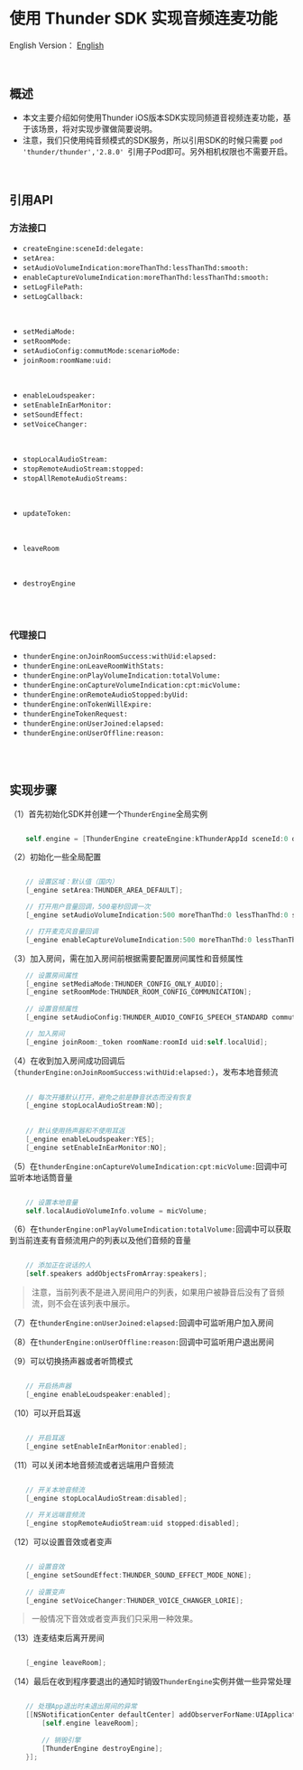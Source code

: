 使用 Thunder SDK 实现音频连麦功能
======================================

English Version： [English](README.md)

<br />

概述
-------------------------------------------------------------
- 本文主要介绍如何使用Thunder iOS版本SDK实现同频道音视频连麦功能，基于该场景，将对实现步骤做简要说明。
- 注意，我们只使用纯音频模式的SDK服务，所以引用SDK的时候只需要 `pod 'thunder/thunder','2.8.0' `引用子Pod即可。另外相机权限也不需要开启。

<br />
   
引用API
-------------------------------------------------------------

### 方法接口

* `createEngine:sceneId:delegate:`
* `setArea:`
* `setAudioVolumeIndication:moreThanThd:lessThanThd:smooth:`
* `enableCaptureVolumeIndication:moreThanThd:lessThanThd:smooth:`
* `setLogFilePath:`
* `setLogCallback:`   

<br />

* `setMediaMode:`
* `setRoomMode:`
* `setAudioConfig:commutMode:scenarioMode:`
* `joinRoom:roomName:uid:`  

<br />

* `enableLoudspeaker:`   
* `setEnableInEarMonitor:`   
* `setSoundEffect:`   
* `setVoiceChanger:`   

<br />

* `stopLocalAudioStream:`
* `stopRemoteAudioStream:stopped:`  
* `stopAllRemoteAudioStreams:`   

<br />

* `updateToken:`   

<br />

* `leaveRoom`   

<br />

* `destroyEngine`   

<br />
<br />


### 代理接口
* `thunderEngine:onJoinRoomSuccess:withUid:elapsed:`
* `thunderEngine:onLeaveRoomWithStats:`
* `thunderEngine:onPlayVolumeIndication:totalVolume:`
* `thunderEngine:onCaptureVolumeIndication:cpt:micVolume:`
* `thunderEngine:onRemoteAudioStopped:byUid:`
* `thunderEngine:onTokenWillExpire:`
* `thunderEngineTokenRequest:`
* `thunderEngine:onUserJoined:elapsed:`
* `thunderEngine:onUserOffline:reason:`



<br />
<br />


实现步骤
-------------------------------------------------------------
（1）首先初始化SDK并创建一个`ThunderEngine`全局实例

```objective-c

    self.engine = [ThunderEngine createEngine:kThunderAppId sceneId:0 delegate:delegate];

```  

（2）初始化一些全局配置

```objective-c

    // 设置区域：默认值（国内）
    [_engine setArea:THUNDER_AREA_DEFAULT];

    // 打开用户音量回调，500毫秒回调一次
    [_engine setAudioVolumeIndication:500 moreThanThd:0 lessThanThd:0 smooth:0];

    // 打开麦克风音量回调
    [_engine enableCaptureVolumeIndication:500 moreThanThd:0 lessThanThd:0 smooth:0];

```

（3）加入房间，需在加入房间前根据需要配置房间属性和音频属性

```objective-c
    // 设置房间属性
    [_engine setMediaMode:THUNDER_CONFIG_ONLY_AUDIO];     
    [_engine setRoomMode:THUNDER_ROOM_CONFIG_COMMUNICATION];
    
    // 设置音频属性
    [_engine setAudioConfig:THUNDER_AUDIO_CONFIG_SPEECH_STANDARD commutMode:THUNDER_COMMUT_MODE_HIGH scenarioMode:THUNDER_SCENARIO_MODE_DEFAULT];

    // 加入房间
    [_engine joinRoom:_token roomName:roomId uid:self.localUid];

```

（4）在收到加入房间成功回调后（`thunderEngine:onJoinRoomSuccess:withUid:elapsed:`），发布本地音频流

```objective-c
    
    // 每次开播默认打开，避免之前是静音状态而没有恢复
    [_engine stopLocalAudioStream:NO];
    
        
    // 默认使用扬声器和不使用耳返
    [_engine enableLoudspeaker:YES];
    [_engine setEnableInEarMonitor:NO];

```


（5）在`thunderEngine:onCaptureVolumeIndication:cpt:micVolume:`回调中可监听本地话筒音量

```objective-c

    // 设置本地音量
    self.localAudioVolumeInfo.volume = micVolume;

```


（6）在`thunderEngine:onPlayVolumeIndication:totalVolume:`回调中可以获取到当前连麦有音频流用户的列表以及他们音频的音量

```objective-c

    // 添加正在说话的人
    [self.speakers addObjectsFromArray:speakers];

```
>  注意，当前列表不是进入房间用户的列表，如果用户被静音后没有了音频流，则不会在该列表中展示。



（7）在`thunderEngine:onUserJoined:elapsed:`回调中可监听用户加入房间

（8）在`thunderEngine:onUserOffline:reason:`回调中可监听用户退出房间



（9）可以切换扬声器或者听筒模式

```objective-c

    // 开启扬声器
    [_engine enableLoudspeaker:enabled];

```

（10）可以开启耳返

```objective-c

    // 开启耳返
    [_engine setEnableInEarMonitor:enabled];

```

（11）可以关闭本地音频流或者远端用户音频流

```objective-c

    // 开关本地音频流
    [_engine stopLocalAudioStream:disabled];
    
    // 开关远端音频流
    [_engine stopRemoteAudioStream:uid stopped:disabled];

```


（12）可以设置音效或者变声

```objective-c

    // 设置音效
    [_engine setSoundEffect:THUNDER_SOUND_EFFECT_MODE_NONE];
    
    // 设置变声
    [_engine setVoiceChanger:THUNDER_VOICE_CHANGER_LORIE];

```

>  一般情况下音效或者变声我们只采用一种效果。



（13）连麦结束后离开房间

```objective-c

    [_engine leaveRoom];

```

（14）最后在收到程序要退出的通知时销毁`ThunderEngine`实例并做一些异常处理

```objective-c

    // 处理App退出时未退出房间的异常
    [[NSNotificationCenter defaultCenter] addObserverForName:UIApplicationWillTerminateNotification object:nil queue:nil usingBlock:^(NSNotification * _Nonnull note) {
        [self.engine leaveRoom];
        
        // 销毁引擎
        [ThunderEngine destroyEngine];
    }];

```

